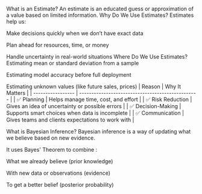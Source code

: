 What is an Estimate?
An estimate is an educated guess or approximation of a value based on limited information.
Why Do We Use Estimates?
Estimates help us:

Make decisions quickly when we don’t have exact data

Plan ahead for resources, time, or money

Handle uncertainty in real-world situations
Where Do We Use Estimates?
Estimating mean or standard deviation from a sample

Estimating model accuracy before full deployment

Estimating unknown values (like future sales, prices)
| Reason            | Why It Matters                                    |
| ----------------- | ------------------------------------------------- |
| ✅ Planning        | Helps manage time, cost, and effort               |
| ✅ Risk Reduction  | Gives an idea of uncertainty or possible errors   |
| ✅ Decision-Making | Supports smart choices when data is incomplete    |
| ✅ Communication   | Gives teams and clients expectations to work with |

What is Bayesian Inference?
Bayesian inference is a way of updating what we believe based on new evidence.

It uses Bayes' Theorem to combine
:

What we already believe (prior knowledge)

With new data or observations (evidence)

To get a better belief (posterior probability)


